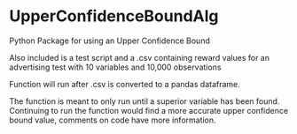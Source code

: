 # UpperConfidenceBoundAlg
Python Package for using an Upper Confidence Bound

Also included is a test script and a .csv containing reward values for an advertising test with 10 variables and 10,000 observations

Function will run after .csv is converted to a pandas dataframe.

The function is meant to only run until a superior variable has been found. Continuing to run the function would find a more accurate 
upper confidence bound value, comments on code have more information.

